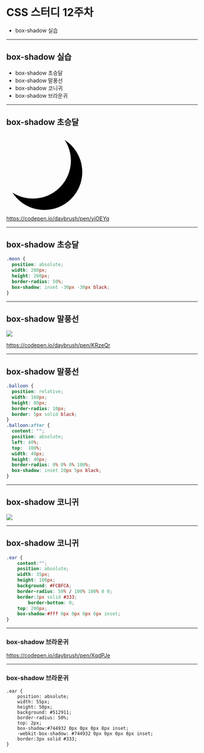 # CSS 스터디 12주차

* box-shadow 실습

---

## box-shadow 실습
* box-shadow 초승달
* box-shadow 말풍선
* box-shadow 코니귀
* box-shadow 브라운귀


---

## box-shadow 초승달

<div style=" width: 200px;
  height: 200px;
  border-radius: 50%;
  box-shadow: inset -30px -30px black;"></div>


https://codepen.io/daybrush/pen/yjOEYq

---
## box-shadow 초승달

```css
.moon {
  position: absolute;
  width: 200px;
  height: 200px;
  border-radius: 50%;
  box-shadow: inset -30px -30px black;
}
```

---
## box-shadow 말풍선

![](/Users/user/Desktop/스크린샷%202018-04-25%20오전%201.57.25.png)

https://codepen.io/daybrush/pen/KRzeQr


---
## box-shadow 말풍선

```css
.balloon {
  position: relative;
  width: 160px;
  height: 80px;
  border-radius: 10px;
  border: 5px solid black;
}
.balloon:after {
  content: "";
  position: absolute;
  left: 40%;
  top:  100%;
  width: 40px;
  height: 40px;
  border-radius: 0% 0% 0% 100%;
  box-shadow: inset 20px 5px black;
}
```

---
## box-shadow 코니귀

![](/Users/user/Desktop/스크린샷%202018-04-25%20오전%202.28.57.png)

---
## box-shadow 코니귀
```css
.ear {
	content:"";
	position: absolute;
	width: 35px;
	height: 100px;
	background: #FCBFCA;
	border-radius: 50% / 100% 100% 0 0;
	border:3px solid #333;
        border-bottom: 0;
	top: 200px;
	box-shadow:#fff 0px 0px 0px 6px inset;
}
```

---

### box-shadow 브라운귀


https://codepen.io/daybrush/pen/XqdPJe


---

### box-shadow 브라운귀


```
.ear {
	position: absolute;
	width: 55px;
	height: 50px;
	background: #512911;
	border-radius: 50%;
	top: 2px;
	box-shadow:#744932 0px 0px 0px 8px inset;
	-webkit-box-shadow: #744932 0px 0px 0px 8px inset;
	border:3px solid #333;
}
```